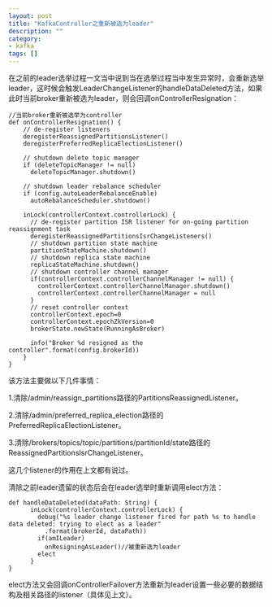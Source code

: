 ```yaml
---
layout: post
title: "KafkaController之重新被选为leader"
description: ""
category: 
- kafka
tags: []
---
```


在之前的leader选举过程一文当中说到当在选举过程当中发生异常时，会重新选举leader，这时候会触发LeaderChangeListener的handleDataDeleted方法，如果此时当前broker重新被选为leader，则会回调onControllerResignation：

	//当前broker重新被选举为controller
    def onControllerResignation() {
	    // de-register listeners
	    deregisterReassignedPartitionsListener()
	    deregisterPreferredReplicaElectionListener()
	
	    // shutdown delete topic manager
	    if (deleteTopicManager != null)
	      deleteTopicManager.shutdown()
	
	    // shutdown leader rebalance scheduler
	    if (config.autoLeaderRebalanceEnable)
	      autoRebalanceScheduler.shutdown()
	
	    inLock(controllerContext.controllerLock) {
	      // de-register partition ISR listener for on-going partition reassignment task
	      deregisterReassignedPartitionsIsrChangeListeners()
	      // shutdown partition state machine
	      partitionStateMachine.shutdown()
	      // shutdown replica state machine
	      replicaStateMachine.shutdown()
	      // shutdown controller channel manager
	      if(controllerContext.controllerChannelManager != null) {
	        controllerContext.controllerChannelManager.shutdown()
	        controllerContext.controllerChannelManager = null
	      }
	      // reset controller context
	      controllerContext.epoch=0
	      controllerContext.epochZkVersion=0
	      brokerState.newState(RunningAsBroker)
	
	      info("Broker %d resigned as the controller".format(config.brokerId))
	    }
    }

该方法主要做以下几件事情：

1.清除/admin/reassign_partitions路径的PartitionsReassignedListener。

2.清除/admin/preferred_replica_election路径的PreferredReplicaElectionListener。

3.清除/brokers/topics/topic/partitions/partitionId/state路径的ReassignedPartitionsIsrChangeListener。

这几个listener的作用在上文都有说过。

清除之前leader遗留的状态后会在leader选举时重新调用elect方法：

	def handleDataDeleted(dataPath: String) {
	      inLock(controllerContext.controllerLock) {
	        debug("%s leader change listener fired for path %s to handle data deleted: trying to elect as a leader"
	          .format(brokerId, dataPath))
	        if(amILeader)
	          onResigningAsLeader()//被重新选为leader
	        elect
	      }
	}
elect方法又会回调onControllerFailover方法重新为leader设置一些必要的数据结构及相关路径的listener（具体见上文）。